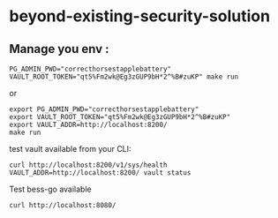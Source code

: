 # beyond-existing-security-solution

## Manage you env :

```
PG_ADMIN_PWD="correcthorsestapplebattery" VAULT_ROOT_TOKEN="qt5%Fm2wk@Eg3zGUP9bH*2^%B#zuKP" make run
```

or

```
export PG_ADMIN_PWD="correcthorsestapplebattery"
export VAULT_ROOT_TOKEN="qt5%Fm2wk@Eg3zGUP9bH*2^%B#zuKP"
export VAULT_ADDR=http://localhost:8200/
make run
```

test vault available from your CLI:

```
curl http://localhost:8200/v1/sys/health
VAULT_ADDR=http://localhost:8200/ vault status
```

Test bess-go available
```
curl http://localhost:8080/
```
